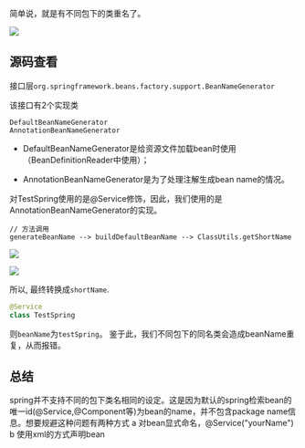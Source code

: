 简单说，就是有不同包下的类重名了。



![](https://pic.superbed.cn/item/5db3a38c8b58bc7bf71841b6.jpg)



## 源码查看

接口层`org.springframework.beans.factory.support.BeanNameGenerator`

该接口有2个实现类

```
DefaultBeanNameGenerator
AnnotationBeanNameGenerator
```

- DefaultBeanNameGenerator是给资源文件加载bean时使用（BeanDefinitionReader中使用）；

- AnnotationBeanNameGenerator是为了处理注解生成bean name的情况。



对TestSpring使用的是@Service修饰，因此，我们使用的是AnnotationBeanNameGenerator的实现。

```
// 方法调用
generateBeanName --> buildDefaultBeanName --> ClassUtils.getShortName
```

![](https://pic.superbed.cn/item/5db3abf38b58bc7bf7190c0b.jpg)

![](https://pic.superbed.cn/item/5db3ac088b58bc7bf7190de0.jpg)

所以, 最终转换成`shortName`.

```java
@Service
class TestSpring
```

则`beanName`为`testSpring`。
鉴于此，我们不同包下的同名类会造成beanName重复，从而报错。



## 总结

spring并不支持不同的包下类名相同的设定。这是因为默认的spring检索bean的唯一id(@Service,@Component等)为bean的name，并不包含package name信息。想要规避这种问题有两种方式
 a 对bean显式命名，@Service("yourName")
 b 使用xml的方式声明bean



